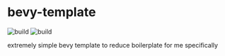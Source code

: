 # bevy-template

![build](https://github.com/hexeaktivitat/bevy-template/actions/workflows/ci.yaml/badge.svg)
![build](https://github.com/hexeaktivitat/bevy-template/actions/workflows/release.yml/badge.svg)

extremely simple bevy template to reduce boilerplate for me specifically
